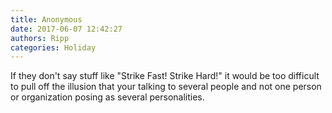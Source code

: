 ```yaml
---
title: Anonymous
date: 2017-06-07 12:42:27
authors: Ripp
categories: Holiday
---
```


 If they don't say stuff like "Strike Fast! Strike Hard!" it would be too difficult to pull off the illusion that your talking to several people and not one person or organization posing as several personalities.